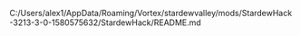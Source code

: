 C:/Users/alex1/AppData/Roaming/Vortex/stardewvalley/mods/StardewHack-3213-3-0-1580575632/StardewHack/README.md